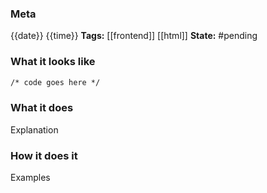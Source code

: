 ### Meta
{{date}} {{time}}
**Tags:** [[frontend]] [[html]]
**State:** #pending

### What it looks like
```HTML title:index.html
/* code goes here */
```

### What it does
Explanation

### How it does it
Examples
